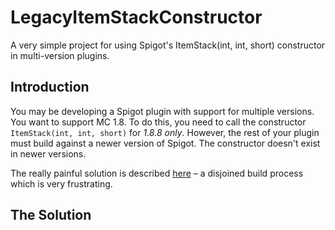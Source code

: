 # LegacyItemStackConstructor
A very simple project for using Spigot's ItemStack(int, int, short) constructor in multi-version plugins.

## Introduction

You may be developing a Spigot plugin with support for multiple versions. You want to support MC 1.8. To do this, you need to call the constructor `ItemStack(int, int, short)` for *1.8.8 only*. However, the rest of your plugin must build against a newer version of Spigot. The constructor doesn't exist in newer versions.

The really painful solution is described [here](https://github.com/pablo67340/GUIShop/pull/44#issuecomment-601844449) – a disjoined build process which is very frustrating.

## The Solution

